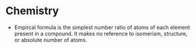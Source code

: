 Chemistry
=========

* Empircal formula is the simplest number ratio of atoms of each element present in a compound. It makes no reference to isomerism, structure, or absolute number of atoms.

